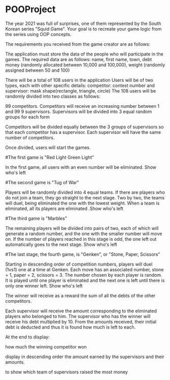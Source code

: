 # POOProject
The year 2021 was full of surprises, one of them represented by the South Korean series "Squid Game". Your goal is to recreate your game logic from the series using OOP concepts.

The requirements you received from the game creator are as follows:

The application must store the data of the people who will participate in the games. The required data are as follows: name, first name, town, debt money (randomly allocated between 10,000 and 100,000), weight (randomly assigned between 50 and 100)

There will be a total of 108 users in the application
Users will be of two types, each with other specific details: competitor: contest number and supervisor: mask shape(rectangle, triangle, circle)
The 108 users will be randomly divided into two classes as follows:

99 competitors. Competitors will receive an increasing number between 1 and 99
9 supervisors. Supervisors will be divided into 3 equal random groups for each form

Competitors will be divided equally between the 3 groups of supervisors so that each competitor has a supervisor. Each supervisor will have the same number of competitors.

Once divided, users will start the games.

#The first game is "Red Light Green Light"

In the first game, all users with an even number will be eliminated. Show who's left

#The second game is "Tug of War"

Players will be randomly divided into 4 equal teams. If there are players who do not join a team, they go straight to the next stage. Two by two, the teams will duel, being eliminated the one with the lowest weight. When a team is eliminated, all its players are eliminated .Show who's left
    
#The third game is "Marbles"

The remaining players will be divided into pairs of two, each of which will generate a random number, and the one with the smaller number will move on. If the number of players reached in this stage is odd, the one left out automatically goes to the next stage. Show who's left

#The last stage, the fourth game, is "Genken", or "Stone, Paper, Scissors"

Starting in descending order of competition numbers, players will duel (1vs1) one at a time at Genken. Each move has an associated number, stone = 1, paper = 2, scissors = 3. The number chosen by each player is random. It is played until one player is eliminated and the next one is left until there is only one winner left. Show who's left

The winner will receive as a reward the sum of all the debts of the other competitors.

Each supervisor will receive the amount corresponding to the eliminated players who belonged to him. The supervisor who has the winner will receive his debt multiplied by 10. From the amounts received, their initial debt is deducted and thus it is found how much is left to each.

At the end to display:

how much the winning competitor won

display in descending order the amount earned by the supervisors and their amounts.

to show which team of supervisors raised the most money
